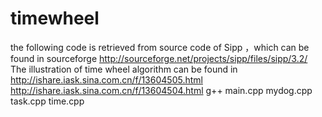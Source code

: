 # timewheel
the following code is retrieved from source code of Sipp ，which can be found in sourceforge 
http://sourceforge.net/projects/sipp/files/sipp/3.2/ 
The illustration of time wheel algorithm can be found in 
http://ishare.iask.sina.com.cn/f/13604505.html http://ishare.iask.sina.com.cn/f/13604504.html
 g++ main.cpp mydog.cpp task.cpp time.cpp
